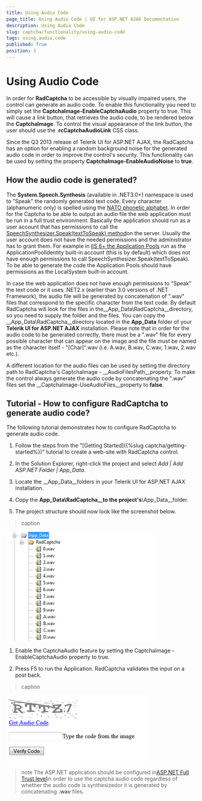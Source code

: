 ```yaml
---
title: Using Audio Code
page_title: Using Audio Code | UI for ASP.NET AJAX Documentation
description: Using Audio Code
slug: captcha/functionality/using-audio-code
tags: using,audio,code
published: True
position: 1
---
```


# Using Audio Code



In order for __RadCaptcha__ to be accessible by visually impaired users, the control can generate an audio code. To enable this functionality you need to simply set the __CaptchaImage-EnableCaptchaAudio__ property to true. This will cause a link button, that retrieves the audio code, to be rendered below the __CaptchaImage__. To control the visual appearance of the link button, the user should use the .__rcCaptchaAudioLink__ CSS class.

Since the Q3 2013 release of Telerik UI for ASP.NET AJAX, the RadCaptcha has an option for enabling a random background noise for the generated audio code in order to	improve the control's security. This functionality can be used by setting the property __CaptchaImage-EnableAudioNoise__ to __true__.

## How the audio code is generated?



The __System.Speech.Synthesis__ (available in .NET3.0+) namespace is used to "Speak" the randomly generated text code. Every character (alphanumeric only) is spelled using the [NATO phonetic alphabet](http://en.wikipedia.org/wiki/NATO_phonetic_alphabet). In order for the Captcha to be able to output an audio file the web application must be run in a full trust environment. Basically the application should run as a user account that has permissions to call the [SpeechSynthesizer.Speak(textToSpeak) method](http://msdn.microsoft.com/en-us/library/ms586901.aspx)on the server. Usually the user account does not have the needed permissions and the administrator has to grant them. For example in [IIS 6+ the Application Pools](http://www.microsoft.com/technet/prodtechnol/WindowsServer2003/Library/IIS/f05a7c2b-36b0-4b6e-ac7c-662700081f25.mspx?mfr=true) run as the ApplicationPoolIdentity built-in account (this is by default) which does not have enough permissions to call SpeechSynthesizer.Speak(textToSpeak). To be able to generate the code the Application Pools should have permissions as the LocalSystem built-in account.

In case the web application does not have enough permissions to "Speak" the text code or it uses .NET2.x (earlier than 3.0 versions of .NET Framework), the audio file will be generated by concatenation of ".wav" files that correspond to the specific character from the text code. By default RadCaptcha will look for the files in the__App_Data\RadCaptcha__directory, so you need to supply the folder and the files. You can copy the __App_Data\RadCaptcha__directory located in the __App_Data__ folder of your __Telerik UI for ASP.NET AJAX__ installation. Please note that in order for the audio code to be generated correctly, there must be a ".wav" file for every possible character that can appear on the image and the file must be named as the character itself - "[Char]".wav (i.e. A.wav, B.wav, C.wav, 1.wav, 2.wav etc.).

A different location for the audio files can be used by setting the directory path to RadCaptcha's CaptchaImage - __AudioFilesPath__property. To make the control always generate the audio code by concatenating the ".wav" files set the __CaptchaImage-UseAudioFiles__property to __false__.



## Tutorial - How to configure RadCaptcha to generate audio code?

The following tutorial demonstrates how to configure RadCaptcha to generate audio code.

1. Follow the steps from the "[Getting Started]({%slug captcha/getting-started%})" tutorial to create a web-site with RadCaptcha control.

1. In the Solution Explorer, right-click the project and select *Add | Add ASP.NET Folder | App_Data*.

1. Locate the __App_Data__folders in your Telerik UI for ASP.NET AJAX installation.

1. Copy the __App_Data\RadCaptcha__to the project's__\App_Data__folder.

1. The project structure should now look like the screenshot below.
>caption 

![Rad Captcha App Data](images/RadCaptcha_App_Data.png)

1. Enable the CaptchaAudio feature by setting the CaptchaImage - EnableCaptchaAudio property to true.

1. Press F5 to run the Application. RadCaptcha validates the input on a post back.
>caption 

![radcaptcha-audio-enabled](images/radcaptcha-audio-enabled.png)

>note The ASP.NET application should be configured in[ASP.NET Full Trust level](http://msdn.microsoft.com/en-us/library/tkscy493%28v=vs.85%29.aspx)in order to use the captcha audio code regardless of whether the audio code is synthesizedor it is generated by concatenating __.wav__ files.
>


